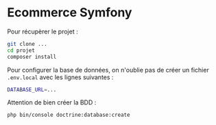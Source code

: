 # Ecommerce Symfony

Pour récupèrer le projet :

```bash
git clone ...
cd projet
composer install
```

Pour configurer la base de données, on n'oublie pas de créer un fichier `.env.local` avec les lignes suivantes :

```bash
DATABASE_URL=...
```

Attention de bien créer la BDD :

```bash
php bin/console doctrine:database:create
```
